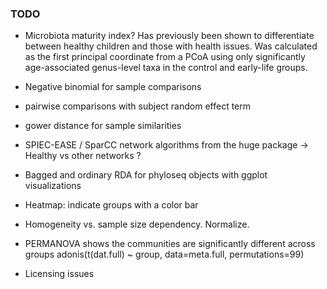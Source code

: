 ### TODO

 * Microbiota maturity index? Has previously been shown to differentiate between healthy children and those with health issues. Was calculated as the first principal coordinate from a PCoA using only significantly age-associated genus-level taxa in the control and early-life groups.
 
 * Negative binomial for sample comparisons

 * pairwise comparisons with subject random effect term

 * gower distance for sample similarities

 * SPIEC-EASE / SparCC network algorithms from the huge package -> Healthy vs other networks ?

 * Bagged and ordinary RDA for phyloseq objects with ggplot visualizations

 * Heatmap: indicate groups with a color bar

 * Homogeneity vs. sample size dependency. Normalize.

 * PERMANOVA shows the communities are significantly different across groups
   adonis(t(dat.full) ~ group, data=meta.full, permutations=99)

  * Licensing issues
